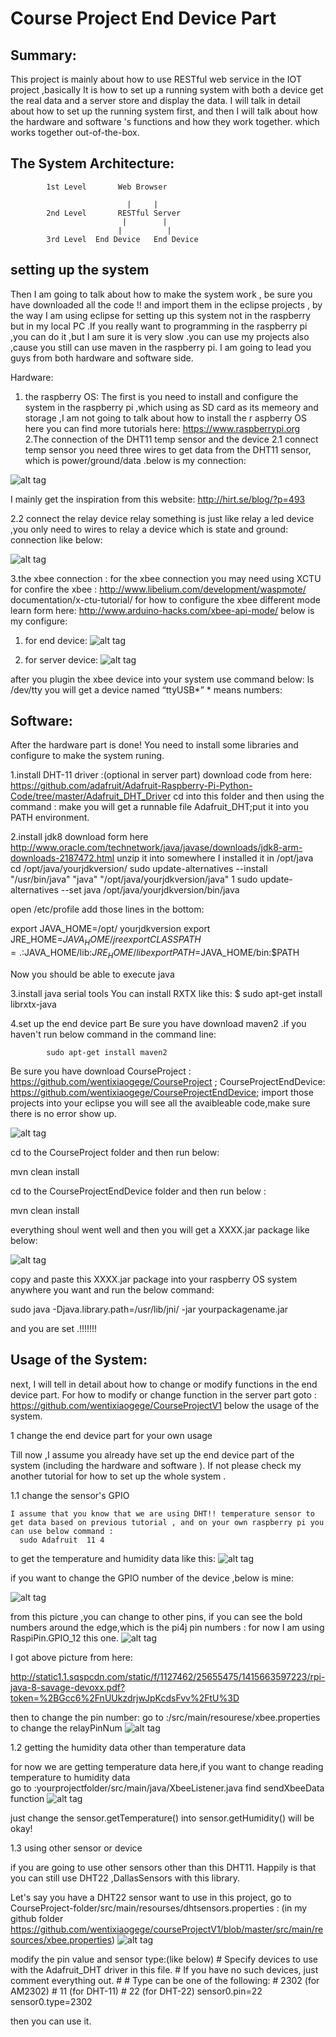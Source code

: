 ﻿Course Project End Device Part 
========================

Summary:
------------------------

This project is mainly about how to use RESTful web service in the IOT project ,basically It is how to set up a running system with both a device get the real data and a  server store and display the data. I will talk in detail about how to set up the running system first, and then I will talk about how the hardware and software 's functions and how they work together. which works together out-of-the-box.

The System Architecture:
------------------------

              
            1st Level       Web Browser 
     
                              |     |
            2nd Level       RESTful Server
                             |        |
                            |          |
            3rd Level  End Device   End Device


setting up the system 
------------------------
Then I am going to talk about how to make the system work , be sure you have downloaded all the code  !! and import them in the eclipse projects , by the way I am using eclipse for setting up this system not in the raspberry but in my local PC .If you really want to programming in the raspberry pi ,you can do it ,but I am sure it is very slow .you can use my projects also ,cause you still can use maven in the raspberry pi. I am going to lead you guys from both hardware and software side.

 Hardware:

1. the raspberry OS:
	The first is you need to install and configure the system in the raspberry pi ,which using as SD card as its memeory and storage ,I am 		not going to talk about how to install the r aspberry OS here you can find more tutorials here: https://www.raspberrypi.org
	2.The connection of the DHT11 temp sensor and the device 
	2.1 connect temp sensor
	you need three wires to get data from the DHT11 sensor, which is power/ground/data .below is my connection:
                              
![alt tag](https://github.com/wentixiaogege/CourseProjectEndDevice/blob/master/readme_img/temp_connection.png)                                               


I mainly get the inspiration from this website: http://hirt.se/blog/?p=493









2.2 connect the relay device
       relay something is just like relay a led device ,you only need to wires to relay a device which is state and ground: connection like below:
             
![alt tag](https://github.com/wentixiaogege/CourseProjectEndDevice/blob/master/readme_img/relay_connection.png)   










 


  

3.the xbee connection :
  	 for the xbee connection you may need using XCTU for confire the xbee :
		http://www.libelium.com/development/waspmote/	documentation/x-ctu-tutorial/
   	 for how to configure the xbee different mode learn form here:
 		http://www.arduino-hacks.com/xbee-api-mode/
	  	below is my configure: 
1. for end device:
![alt tag](https://github.com/wentixiaogege/CourseProjectEndDevice/blob/master/readme_img/xbee_end.png)   
















2. for server device:
![alt tag](https://github.com/wentixiaogege/CourseProjectEndDevice/blob/master/readme_img/xbee_server.png)


















after you plugin the xbee device into your system use command below:
             ls /dev/tty
	you will get a device named 
          “ttyUSB*” * means numbers:

 
Software:
------------

After the hardware part is done! You need to install some libraries and configure to make the system runing.

1.install DHT-11 driver :(optional in server part)
	download code from here:   https://github.com/adafruit/Adafruit-Raspberry-Pi-Python-Code/tree/master/Adafruit_DHT_Driver 
	cd into this folder and then using the command  : make 
	you will get a runnable file Adafruit_DHT;put it into you PATH environment.
 
2.install jdk8
	download  form here http://www.oracle.com/technetwork/java/javase/downloads/jdk8-arm-downloads-2187472.html
	unzip it into somewhere I installed it in /opt/java 
	cd /opt/java/yourjdkversion/
	sudo update-alternatives --install "/usr/bin/java" "java" "/opt/java/yourjdkversion/java" 1
	sudo update-alternatives --set java /opt/java/yourjdkversion/bin/java

   open /etc/profile add those lines in the bottom:


   export JAVA_HOME=/opt/ yourjdkversion
   export JRE_HOME=$JAVA_HOME/jre 
   export CLASSPATH=.:$JAVA_HOME/lib:$JRE_HOME/lib 
   export PATH=$JAVA_HOME/bin:$PATH 
   
   Now you should be able to execute java

3.install java serial tools
 	You can install RXTX like this:
		$ sudo apt-get install librxtx-java

4.set up the end device part 
	Be sure you have download maven2 .if you haven't run below command in the command line:
	
         	sudo apt-get install maven2
         	
   Be sure you have download 
   CourseProject : 
		https://github.com/wentixiaogege/CourseProject   ;
   CourseProjectEndDevice: 
		https://github.com/wentixiaogege/CourseProjectEndDevice;
   import those projects into your eclipse you will see all the avaibleable code,make sure there is no error show up.
       
![alt tag](https://github.com/wentixiaogege/CourseProjectEndDevice/blob/master/readme_img/eclipse_end_init.png)             





   cd to the CourseProject folder and then run below:
   
   mvn clean install 
                         
   cd to the CourseProjectEndDevice folder and then run below :
   
   mvn clean install 
   
   everything shoul went well and then you will get a XXXX.jar package like below:

![alt tag](https://github.com/wentixiaogege/CourseProjectEndDevice/blob/master/readme_img/eclipse_end_compiled.png)                        







copy and paste this XXXX.jar package into your raspberry OS system anywhere you want and run the below command:

   sudo java -Djava.library.path=/usr/lib/jni/ -jar yourpackagename.jar 

and you are set .!!!!!!!


Usage of the System:
---------------------

next, I will tell in detail about how to change or modify functions in  the end device part.
For how to modify or change function in the server part goto :
	https://github.com/wentixiaogege/CourseProjectV1
 below the usage of the system.
 
1 change the end device part for your own usage

   Till now ,I assume you already have set up the end device part of the system (including the hardware and software ). If not please check my another tutorial for how to set up the whole system .

1.1 change the sensor's GPIO

    I assume that you know that we are using DHT!! temperature sensor to get data based on previous tutorial , and on your own raspberry pi you can use below command :
	  sudo Adafruit  11 4 
  to get the temperature and humidity data like this:
![alt tag](https://github.com/wentixiaogege/CourseProjectEndDevice/blob/master/readme_img/adafruit.png) 

 if you want to change the GPIO number of the device ,below is mine:
 
![alt tag](https://github.com/wentixiaogege/CourseProjectEndDevice/blob/master/readme_img/temp_connection.png)   

from this picture ,you can change to other pins, if you can see the bold numbers around the edge,which is  the pi4j pin numbers :
      for now I am using    RaspiPin.GPIO_12 this one.
![alt tag](https://github.com/wentixiaogege/CourseProjectEndDevice/blob/master/readme_img/pi4j_gpio.png)

I got  above picture from here:

http://static1.1.sqspcdn.com/static/f/1127462/25655475/1415663597223/rpi-java-8-savage-devoxx.pdf?token=%2BGcc6%2FnUUkzdrjwJpKcdsFvv%2FtU%3D  

  then to change the pin number:
  go to :/src/main/resourese/xbee.properties  to change the relayPinNum 
  ![alt tag](https://github.com/wentixiaogege/CourseProjectEndDevice/blob/master/readme_img/property.png)
  
  
1.2 getting the humidity data other than temperature data

 for now we are getting temperature data here,if you want to change reading temperature to humidity data  
go to :yourprojectfolder/src/main/java/XbeeListener.java 
  find sendXbeeData function
  ![alt tag](https://github.com/wentixiaogege/CourseProjectEndDevice/blob/master/readme_img/sendXbeeData.png)
  
  just change the sensor.getTemperature() into sensor.getHumidity() will be okay!

1.3 using other sensor or device

  if you are going to use other sensors other than this DHT11. Happily is that you can still use DHT22 ,DallasSensors with this library.
  
  Let's say you have a DHT22 sensor want to use in this project, 
   go to CourseProject-folder/src/main/resourses/dhtsensors.properties :
   (in my github folder https://github.com/wentixiaogege/courseProjectV1/blob/master/src/main/resources/xbee.properties)
    ![alt tag](https://github.com/wentixiaogege/CourseProjectEndDevice/blob/master/readme_img/dhtsensor.png)
  
  modify the pin value and sensor type:(like below)
	# Specify devices to use with the Adafruit_DHT driver in this file.
	# If you have no such devices, just comment everything out.
	#
	# Type can be one of the following:
	# 2302 (for AM2302)
	# 11 (for DHT-11)
	# 22 (for DHT-22)
	sensor0.pin=22
	sensor0.type=2302
	
  then you can use it.
  
  
   
 







